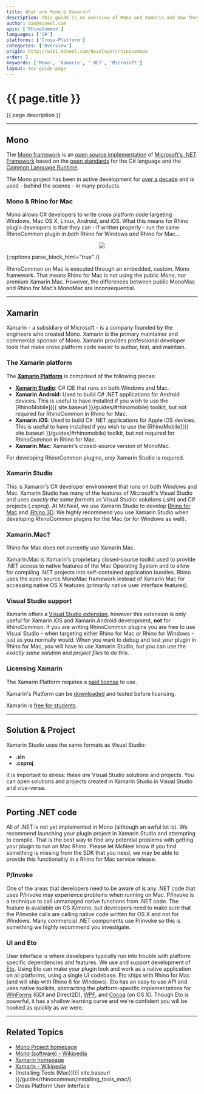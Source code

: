 ```yaml
---
title: What are Mono & Xamarin?
description: This guide is an overview of Mono and Xamarin and how they relate to RhinoCommon plugins.
author: dan@mcneel.com
apis: ['RhinoCommon']
languages: ['C#']
platforms: ['Cross-Platform']
categories: ['Overview']
origin: http://wiki.mcneel.com/developer/rhinocommon
order: 2
keywords: ['Mono', 'Xamarin', '.NET', 'Microsoft']
layout: toc-guide-page
---
```


# {{ page.title }}

{{ page.description }}

---

## Mono

The [Mono framework](http://www.mono-project.com/) is an [open source implementation](https://github.com/mono/mono) of [Microsoft's .NET Framework](http://www.microsoft.com/net) based on the [open standards](http://www.mono-project.com/docs/about-mono/languages/ecma/) for the C# language and the [Common Language Runtime](http://www.mono-project.com/docs/advanced/runtime/).

The Mono project has been in active development for [over a decade](https://en.wikipedia.org/wiki/Mono_(software)#History) and is used - behind the scenes - in many products.

### Mono & Rhino for Mac

Mono allows C# developers to write cross platform code targeting Windows, Mac OS X, Linux, Android, and iOS.  What this means for Rhino plugin developers is that they can - if written properly - run the same RhinoCommon plugin in *both* Rhino for Windows *and* Rhino for Mac...

<div align="center">
  <img src="{{ site.baseurl }}/images/rhino_mono_one_binary_two_platforms.png">
</div>

{::options parse_block_html="true" /}

RhinoCommon on Mac is executed through an embedded, custom, Mono framework.  That means Rhino for Mac is not using the public Mono, nor premium Xamarin.Mac.  However, the differences between public MonoMac and Rhino for Mac's MonoMac are inconsequential.

---

## Xamarin

Xamarin - a subsidiary of Microsoft - is a company founded by the engineers who created Mono.  Xamarin is the primary maintainer and commercial sponsor of Mono.  Xamarin provides professional developer tools that make cross platform code easier to author, test, and maintain.

### The Xamarin platform

The **[Xamarin Platform](http://xamarin.com/platform)** is comprised of the following pieces:

- **[Xamarin Studio](http://xamarin.com/studio)**: C# IDE that runs on both Windows and Mac.
- **Xamarin.Android**: Used to build C# .NET applications for Android devices.  This is useful to have installed if you wish to use the [RhinoMobile]({{ site.baseurl }}/guides/#rhinomobile) toolkit, but not required for RhinoCommon in Rhino for Mac.
- **Xamarin.iOS**: Used to build C# .NET applications for Apple iOS devices.  This is useful to have installed if you wish to use the [RhinoMobile]({{ site.baseurl }}/guides/#rhinomobile) toolkit, but not required for RhinoCommon in Rhino for Mac.
- **Xamarin.Mac**: Xamarin's closed-source version of MonoMac.

For developing RhinoCommon plugins, *only* Xamarin Studio is required.

### Xamarin Studio

This is Xamarin's C# developer environment that runs on both Windows and Mac.  Xamarin Studio has many of the features of Microsoft's Visual Studio and uses *exactly the same formats* as Visual Studio: solutions (*.sln*) and C# projects (*.csproj*).  At McNeel, we use Xamarin Studio to develop [Rhino for Mac](http://www.rhino3d.com/mac) and [iRhino 3D](https://www.rhino3d.com/ios).  We highly recommend you use Xamarin Studio when developing RhinoCommon plugins for the Mac (or for Windows as well).

### Xamarin.Mac?

Rhino for Mac does not currently use Xamarin.Mac.

Xamarin.Mac is Xamarin's proprietary closed-source toolkit used to provide .NET access to native features of the Mac Operating System and to allow for compiling .NET projects into self-contained application bundles.  Rhino uses the open source MonoMac framework instead of Xamarin.Mac for accessing native OS X features (primarily native user interface features).

### Visual Studio support

Xamarin offers a [Visual Studio extension](http://xamarin.com/visual-studio), however this extension is only useful for Xamarin.iOS and Xamarin.Android development, **not** for RhinoCommon.  If you are writing RhinoCommon plugins you are free to use Visual Studio - when targeting either Rhino for Mac or Rhino for Windows - just as you normally would.  When you want to debug and test your plugin in Rhino for Mac, you will have to use Xamarin Studio, but you can use the *exactly same solution* and *project files* to do this.

### Licensing Xamarin

The Xamarin Platform requires a [paid license](https://store.xamarin.com/) to use.  

Xamarin's Platform can be [downloaded](https://xamarin.com/download) and tested before licensing.

Xamarin is [free for students](https://xamarin.com/student).

---

## Solution & Project

Xamarin Studio uses the same formats as Visual Studio:

- **.sln**
- **.csproj**

It is important to stress: these *are* Visual Studio solutions and projects.  You can open solutions and projects created in Xamarin Studio in Visual Studio and vice-versa.

---

## Porting .NET code

All of .NET is not yet implemented in Mono (although an awful lot is).  We recommend launching your plugin project in Xamarin Studio and attempting to compile. That is the best way to find any potential problems with getting your plugin to run on Mac Rhino. Please let McNeel know if you find something is missing from the SDK that you need, we may be able to provide this functionality in a Rhino for Mac service release.

### P/Invoke

One of the areas that developers need to be aware of is any .NET code that uses P/invoke may experience problems when running on Mac. P/invoke is a technique to call unmanaged native functions from .NET code.  The feature is available on OS X/mono, but developers need to make sure that the P/invoke calls are calling native code written for OS X and not for Windows.  Many commercial .NET components use P/invoke so this is something we highly recommend you investigate.

### UI and Eto

User interface is where developers typically run into trouble with platform specific dependencies and features.  We use and support development of [Eto](https://github.com/picoe/Eto).  Using Eto can make your plugin look and work as a native application on all platforms, using a single UI codebase.  Eto ships with Rhino for Mac (and will ship with Rhino 6 for Windows).  Eto has an easy to use API and uses native toolkits, abstracting the platform-specific implementations for [WinForms](https://en.wikipedia.org/wiki/Windows_Forms) (GDI and Direct2D), [WPF](https://en.wikipedia.org/wiki/Windows_Presentation_Foundation), and [Cocoa](https://en.wikipedia.org/wiki/Cocoa_(API)) (on OS X).  Though Eto is powerful, it has a shallow learning curve and we're confident you will be hooked as quickly as we were.

---

## Related Topics

- [Mono Project homepage](http://www.mono-project.com/)
- [Mono (software) - Wikipedia](http://en.wikipedia.org/wiki/Mono_(software))
- [Xamarin homepage](http://xamarin.com)
- [Xamarin - Wikipedia](https://en.wikipedia.org/wiki/Xamarin)
- [Installing Tools (Mac)]({{ site.baseurl }}/guides/rhinocommon/installing_tools_mac/)
- Cross Platform User Interface

